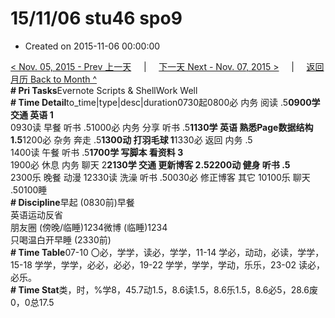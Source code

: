 # 15/11/06 stu46 spo9

* Created on 2015-11-06 00:00:00

[&lt; Nov. 05, 2015 - Prev 上一天](d05.md)     \|     [下一天 Next - Nov. 07, 2015 &gt;](d07.md)     \|     [返回月历 Back to Month ^](index.md)   
**\# Pri Tasks**Evernote Scripts & ShellWork Well  
**\# Time Detail**to\_time\|type\|desc\|duration0730起0800必 内务 阅读 .5**0900学 交通 英语 1**  
0930读 早餐 听书 .51000必 内务 分享 听书 .5**1130学 英语 熟悉Page数据结构 1.5**1200必 杂务 奔走 .5**1300动 打羽毛球 1**1330必 返回 内务 .5  
1400读 午餐 听书 .5**1700学 写脚本 看资料 3**  
1900必 休息 内务 聊天 2**2130学 交通 更新博客 2.52200动 健身 听书 .5**  
2300乐 晚餐 动漫 12330读 洗澡 听书 .50030必 修正博客 其它 10100乐 聊天 .50100睡  
**\# Discipline**早起 \(0830前\)早餐  
英语运动反省  
朋友圈 \(傍晚/临睡\)1234微博 \(临睡\)1234  
只喝温白开早睡 \(2330前\)  
**\# Time Table**07-10 〇必，学学，读必，学学，11-14 学必，动动，必读，学学，15-18 学学，学学，必必，必必，19-22 学学，学学，学动，乐乐，23-02 读必，必乐。  
**\# Time Stat**类，时，%学8，45.7动1.5，8.6读1.5，8.6乐1.5，8.6必5，28.6废0，0总17.5

